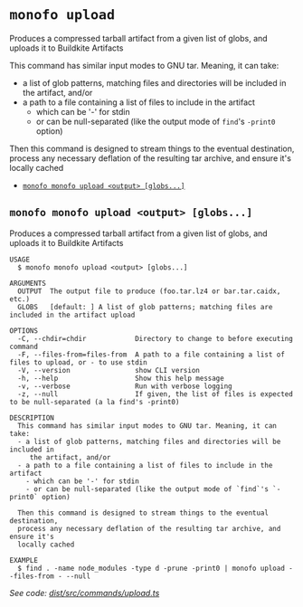 `monofo upload`
===============

Produces a compressed tarball artifact from a given list of globs, and uploads it to Buildkite Artifacts

This command has similar input modes to GNU tar. Meaning, it can take:
- a list of glob patterns, matching files and directories will be included in
   the artifact, and/or
- a path to a file containing a list of files to include in the artifact
  - which can be '-' for stdin
  - or can be null-separated (like the output mode of `find`'s `-print0` option)

Then this command is designed to stream things to the eventual destination,
process any necessary deflation of the resulting tar archive, and ensure it's
locally cached

* [`monofo monofo upload <output> [globs...]`](#monofo-monofo-upload-output-globs)

## `monofo monofo upload <output> [globs...]`

Produces a compressed tarball artifact from a given list of globs, and uploads it to Buildkite Artifacts

```
USAGE
  $ monofo monofo upload <output> [globs...]

ARGUMENTS
  OUTPUT  The output file to produce (foo.tar.lz4 or bar.tar.caidx, etc.)
  GLOBS   [default: ] A list of glob patterns; matching files are included in the artifact upload

OPTIONS
  -C, --chdir=chdir            Directory to change to before executing command
  -F, --files-from=files-from  A path to a file containing a list of files to upload, or - to use stdin
  -V, --version                show CLI version
  -h, --help                   Show this help message
  -v, --verbose                Run with verbose logging
  -z, --null                   If given, the list of files is expected to be null-separated (a la find's -print0)

DESCRIPTION
  This command has similar input modes to GNU tar. Meaning, it can take:
  - a list of glob patterns, matching files and directories will be included in
     the artifact, and/or
  - a path to a file containing a list of files to include in the artifact
    - which can be '-' for stdin
    - or can be null-separated (like the output mode of `find`'s `-print0` option)

  Then this command is designed to stream things to the eventual destination,
  process any necessary deflation of the resulting tar archive, and ensure it's
  locally cached

EXAMPLE
  $ find . -name node_modules -type d -prune -print0 | monofo upload --files-from - --null
```

_See code: [dist/src/commands/upload.ts](https://github.com/vital-software/monofo/blob/v3.1.1/dist/src/commands/upload.ts)_
